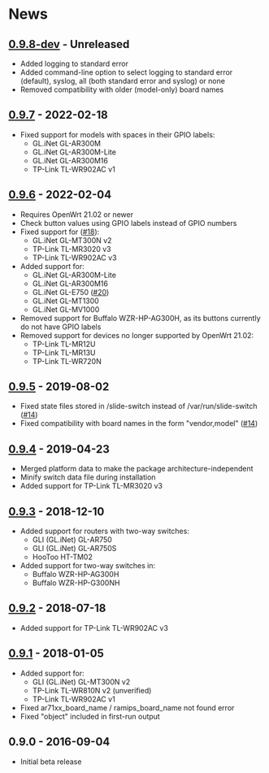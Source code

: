 # News

## [0.9.8-dev][Unreleased] - Unreleased
* Added logging to standard error
* Added command-line option to select logging to standard error
  (default), syslog, all (both standard error and syslog) or none
* Removed compatibility with older (model-only) board names

## [0.9.7] - 2022-02-18
* Fixed support for models with spaces in their GPIO labels:
  * GL.iNet GL-AR300M
  * GL.iNet GL-AR300M-Lite
  * GL.iNet GL-AR300M16
  * TP-Link TL-WR902AC v1

## [0.9.6] - 2022-02-04
* Requires OpenWrt 21.02 or newer
* Check button values using GPIO labels instead of GPIO numbers
* Fixed support for ([#18][GH-18]):
  * GL.iNet GL-MT300N v2
  * TP-Link TL-MR3020 v3
  * TP-Link TL-WR902AC v3
* Added support for:
  * GL.iNet GL-AR300M-Lite
  * GL.iNet GL-AR300M16
  * GL.iNet GL-E750 ([#20][GH-20])
  * GL.iNet GL-MT1300
  * GL.iNet GL-MV1000
* Removed support for Buffalo WZR-HP-AG300H, as its buttons currently do
  not have GPIO labels
* Removed support for devices no longer supported by OpenWrt 21.02:
  * TP-Link TL-MR12U
  * TP-Link TL-MR13U
  * TP-Link TL-WR720N

## [0.9.5] - 2019-08-02
* Fixed state files stored in /slide-switch instead of
  /var/run/slide-switch ([#14][GH-14])
* Fixed compatibility with board names in the form "vendor,model"
  ([#14][GH-14])

## [0.9.4] - 2019-04-23
* Merged platform data to make the package architecture-independent
* Minify switch data file during installation
* Added support for TP-Link TL-MR3020 v3

## [0.9.3] - 2018-12-10
* Added support for routers with two-way switches:
  * GLI (GL.iNet) GL-AR750
  * GLI (GL.iNet) GL-AR750S
  * HooToo HT-TM02
* Added support for two-way switches in:
  * Buffalo WZR-HP-AG300H
  * Buffalo WZR-HP-G300NH

## [0.9.2] - 2018-07-18
* Added support for TP-Link TL-WR902AC v3

## [0.9.1] - 2018-01-05
* Added support for:
  * GLI (GL.iNet) GL-MT300N v2
  * TP-Link TL-WR810N v2 (unverified)
  * TP-Link TL-WR902AC v1
* Fixed ar71xx_board_name / ramips_board_name not found error
* Fixed "object" included in first-run output

## 0.9.0 - 2016-09-04
* Initial beta release

[Unreleased]: https://github.com/jefferyto/openwrt-slide-switch/compare/0.9.7...main
[0.9.7]: https://github.com/jefferyto/openwrt-slide-switch/compare/0.9.6...0.9.7
[0.9.6]: https://github.com/jefferyto/openwrt-slide-switch/compare/0.9.5...0.9.6
[0.9.5]: https://github.com/jefferyto/openwrt-slide-switch/compare/0.9.4...0.9.5
[0.9.4]: https://github.com/jefferyto/openwrt-slide-switch/compare/0.9.3...0.9.4
[0.9.3]: https://github.com/jefferyto/openwrt-slide-switch/compare/0.9.2...0.9.3
[0.9.2]: https://github.com/jefferyto/openwrt-slide-switch/compare/0.9.1...0.9.2
[0.9.1]: https://github.com/jefferyto/openwrt-slide-switch/compare/0.9.0...0.9.1

[GH-14]: https://github.com/jefferyto/openwrt-slide-switch/issues/14
[GH-18]: https://github.com/jefferyto/openwrt-slide-switch/issues/18
[GH-20]: https://github.com/jefferyto/openwrt-slide-switch/pull/20

